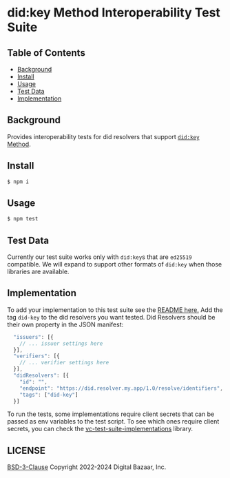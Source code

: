 # did:key Method Interoperability Test Suite

## Table of Contents

- [Background](#background)
- [Install](#install)
- [Usage](#usage)
- [Test Data](#test-data)
- [Implementation](#implementation)


## Background

Provides interoperability tests for did resolvers that support
[`did:key` Method](https://w3c-ccg.github.io/did-method-key/).

## Install

```sh
$ npm i
```

## Usage

```sh
$ npm test
```

## Test Data
Currently our test suite works only with `did:key`s that are `ed25519`
compatible.  We will expand to support other formats of `did:key` when those
libraries are available.

## Implementation
To add your implementation to this test suite see the
[README here.](https://github.com/w3c-ccg/vc-test-suite-implementations)
Add the tag `did-key` to the did resolvers you want tested. Did Resolvers should
be their own property in the JSON manifest:

```js
  "issuers": [{
    // ... issuer settings here
  }],
  "verifiers": [{
    // ... verifier settings here
  }],
  "didResolvers": [{
    "id": "",
    "endpoint": "https://did.resolver.my.app/1.0/resolve/identifiers",
    "tags": ["did-key"]
  }]
```

To run the tests, some implementations require client secrets that can be passed
as env variables to the test script. To see which ones require client secrets,
you can check the
[vc-test-suite-implementations](https://github.com/w3c-ccg/vc-test-suite-implementations)
library.

## LICENSE

[BSD-3-Clause](LICENSE) Copyright 2022-2024 Digital Bazaar, Inc.
